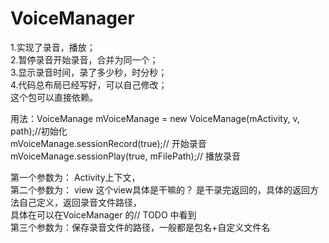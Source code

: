 VoiceManager
============
1.实现了录音，播放；<br/>
2.暂停录音开始录音，合并为同一个；<br/>
3.显示录音时间，录了多少秒，时分秒；<br/>
4.代码总布局已经写好，可以自己修改；<br/>
这个包可以直接依赖。<br/>

用法：VoiceManage mVoiceManage = new VoiceManage(mActivity, v, path);//初始化<br/>
      mVoiceManage.sessionRecord(true);// 开始录音<br/>
	  mVoiceManage.sessionPlay(true, mFilePath);// 播放录音<br/>

第一个参数为： Activity上下文，<br/>
第二个参数为： view 这个view具体是干嘛的？ 是干录完返回的，具体的返回方法自己定义，返回录音文件路径，<br/>
               具体在可以在VoiceManager 的// TODO 中看到<br/>
第三个参数为：保存录音文件的路径，一般都是包名+自定义文件名<br/>

